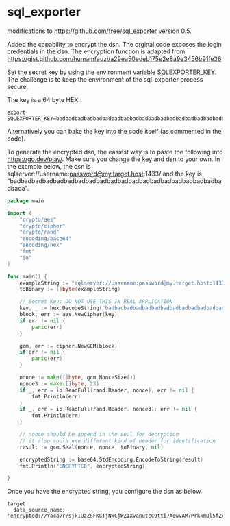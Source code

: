 # sql_exporter
modifications to https://github.com/free/sql_exporter version 0.5.

Added the capability to encrypt the dsn. The orginal code exposes the login credentials in the dsn. The encryption function is adapted from https://gist.github.com/humamfauzi/a29ea50edeb175e2e8a9e3456b91fe36

Set the secret key by using the environment variable SQLEXPORTER_KEY. The challenge is to keep the environment of the sql_exporter process secure. 

The key is a 64 byte HEX.

```
export SQLEXPORTER_KEY=badbadbadbadbadbadbadbadbadbadbadbadbadbadbadbadbadbadbadbadbada
```

Alternatively you can bake the key into the code itself (as commented in the code).

To generate the encrypted dsn, the easiest way is to paste the following into https://go.dev/play/. Make sure you change the key and dsn to your own. In the example below, the dsn is sqlserver://username:password@my.target.host:1433/ and the key is "badbadbadbadbadbadbadbadbadbadbadbadbadbadbadbadbadbadbadbadbada".

```go
package main

import (
	"crypto/aes"
	"crypto/cipher"
	"crypto/rand"
	"encoding/base64"
	"encoding/hex"
	"fmt"
	"io"
)

func main() {
	exampleString := "sqlserver://username:password@my.target.host:1433/"
	toBinary := []byte(exampleString)

	// Secret Key; DO NOT USE THIS IN REAL APPLICATION
	key, _ := hex.DecodeString("badbadbadbadbadbadbadbadbadbadbadbadbadbadbadbadbadbadbadbadbada")
	block, err := aes.NewCipher(key)
	if err != nil {
		panic(err)
	}

	gcm, err := cipher.NewGCM(block)
	if err != nil {
		panic(err)
	}

	nonce := make([]byte, gcm.NonceSize())
	nonce3 := make([]byte, 23)
	if _, err = io.ReadFull(rand.Reader, nonce); err != nil {
		fmt.Println(err)
	}
	if _, err = io.ReadFull(rand.Reader, nonce3); err != nil {
		fmt.Println(err)
	}

	// nonce should be append in the seal for decryption
	// it also could use different kind of header for identification
	result := gcm.Seal(nonce, nonce, toBinary, nil)

	encryptedString := base64.StdEncoding.EncodeToString(result)
	fmt.Println("ENCRYPTED", encryptedString)

}
```

Once you have the encrypted string, you configure the dsn as below.

```
target:
  data_source_name: 'encrypted://Yoca7r/sjkIUzZSFKGTjNxCjWZIXvanutcC9tti7AqwvAM7PrkkmOl5fZcMcfnGYrwyPLFuudH+AMmN6Z8pQPoBWPGwmEHyQ1Vu8wPMu'
```
